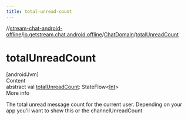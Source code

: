 ```yaml
---
title: total-unread-count
---
```

//[stream-chat-android-offline](../../../index.md)/[io.getstream.chat.android.offline](../index.md)/[ChatDomain](index.md)/[totalUnreadCount](totalUnreadCount.md)



# totalUnreadCount  
[androidJvm]  
Content  
abstract val [totalUnreadCount](totalUnreadCount.md): StateFlow&lt;[Int](https://kotlinlang.org/api/latest/jvm/stdlib/kotlin/-int/index.html)&gt;  
More info  


The total unread message count for the current user. Depending on your app you'll want to show this or the channelUnreadCount

  



